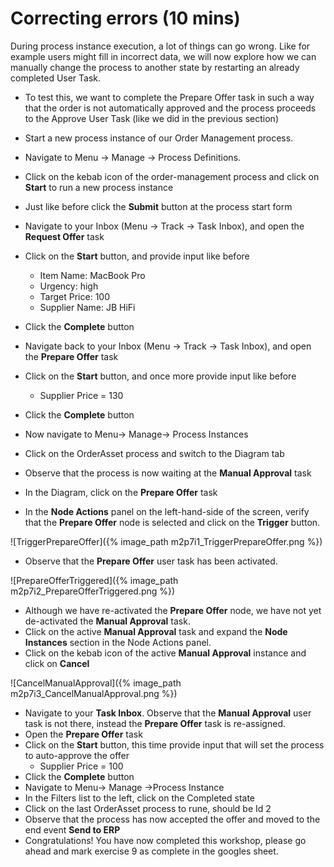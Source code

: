 
# Correcting errors (10 mins)

During process instance execution, a lot of things can go wrong. Like for example users might fill in incorrect data, we will now explore how we can manually change the process to another state by restarting an already completed User Task. 

- To test this, we want to complete the Prepare Offer task in such a way that the order is not automatically approved and the process proceeds to the Approve User Task (like we did in the previous section)

- Start a new process instance of our Order Management process.
- Navigate to Menu → Manage → Process Definitions. 
- Click on the kebab icon of the order-management process and click on **Start** to run a new process instance
- Just like before click the **Submit** button at the process start form
- Navigate to your Inbox (Menu -> Track -> Task Inbox), and open the **Request Offer** task
- Click on the **Start** button, and provide input like before
    - Item Name: MacBook Pro
    - Urgency: high
    - Target Price: 100
    - Supplier Name: JB HiFi
- Click the **Complete** button
- Navigate back to your Inbox (Menu -> Track -> Task Inbox), and open the **Prepare Offer** task
- Click on the **Start** button, and once more provide input like before
    - Supplier Price = 130
- Click the **Complete** button
- Now navigate to Menu-> Manage-> Process Instances
- Click on the OrderAsset process and switch to the Diagram tab
- Observe that the process is now waiting at the **Manual Approval** task
- In the Diagram, click on the **Prepare Offer** task
- In the **Node Actions** panel on the left-hand-side of the screen, verify that the **Prepare Offer** node is selected and click on the **Trigger** button. 

![TriggerPrepareOffer]({% image_path m2p7i1_TriggerPrepareOffer.png %})

- Observe that the **Prepare Offer** user task has been activated.

![PrepareOfferTriggered]({% image_path m2p7i2_PrepareOfferTriggered.png %})

- Although we have re-activated the **Prepare Offer** node, we have not yet de-activated the **Manual Approval** task. 
- Click on the active **Manual Approval** task and expand the **Node Instances** section in the Node Actions panel. 
- Click on the kebab icon of the active **Manual Approval** instance and click on **Cancel**

![CancelManualApproval]({% image_path m2p7i3_CancelManualApproval.png %})

- Navigate to your **Task Inbox**. Observe that the **Manual Approval** user task is not there, instead the **Prepare Offer** task is re-assigned.
- Open the **Prepare Offer** task
- Click on the **Start** button, this time provide input that will set the process to auto-approve the offer
    - Supplier Price = 100
- Click the **Complete** button
- Navigate to Menu-> Manage ->Process Instance
- In the Filters list to the left, click on the Completed state
- Click on the last OrderAsset process to rune, should be Id 2
- Observe that the process has now accepted the offer and moved to the end event **Send to ERP**
- Congratulations! You have now completed this workshop,  please go ahead and mark exercise 9 as complete in the googles sheet.
